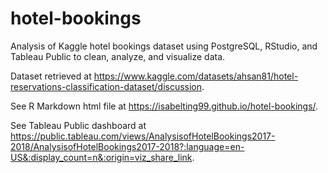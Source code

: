 # hotel-bookings
Analysis of Kaggle hotel bookings dataset using PostgreSQL, RStudio, and Tableau Public to clean, analyze, and visualize data. 

Dataset retrieved at https://www.kaggle.com/datasets/ahsan81/hotel-reservations-classification-dataset/discussion. 

See R Markdown html file at https://isabelting99.github.io/hotel-bookings/. 

See Tableau Public dashboard at https://public.tableau.com/views/AnalysisofHotelBookings2017-2018/AnalysisofHotelBookings2017-2018?:language=en-US&:display_count=n&:origin=viz_share_link. 
